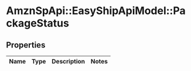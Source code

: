 # AmznSpApi::EasyShipApiModel::PackageStatus

## Properties
Name | Type | Description | Notes
------------ | ------------- | ------------- | -------------

